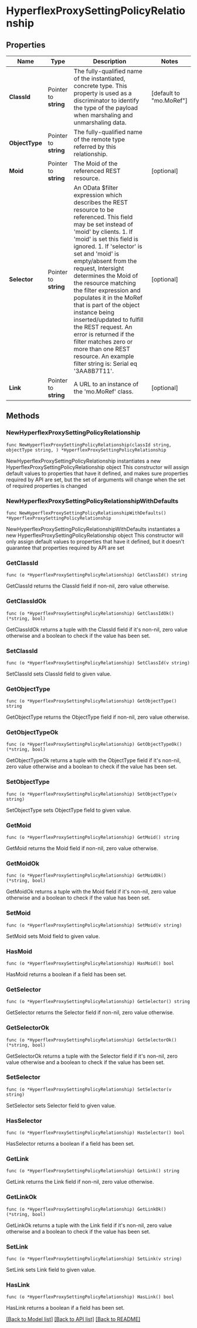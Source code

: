 # HyperflexProxySettingPolicyRelationship

## Properties

Name | Type | Description | Notes
------------ | ------------- | ------------- | -------------
**ClassId** | Pointer to **string** | The fully-qualified name of the instantiated, concrete type. This property is used as a discriminator to identify the type of the payload when marshaling and unmarshaling data. | [default to "mo.MoRef"]
**ObjectType** | Pointer to **string** | The fully-qualified name of the remote type referred by this relationship. | 
**Moid** | Pointer to **string** | The Moid of the referenced REST resource. | [optional] 
**Selector** | Pointer to **string** | An OData $filter expression which describes the REST resource to be referenced. This field may be set instead of &#39;moid&#39; by clients. 1. If &#39;moid&#39; is set this field is ignored. 1. If &#39;selector&#39; is set and &#39;moid&#39; is empty/absent from the request, Intersight determines the Moid of the resource matching the filter expression and populates it in the MoRef that is part of the object instance being inserted/updated to fulfill the REST request. An error is returned if the filter matches zero or more than one REST resource. An example filter string is: Serial eq &#39;3AA8B7T11&#39;. | [optional] 
**Link** | Pointer to **string** | A URL to an instance of the &#39;mo.MoRef&#39; class. | [optional] 

## Methods

### NewHyperflexProxySettingPolicyRelationship

`func NewHyperflexProxySettingPolicyRelationship(classId string, objectType string, ) *HyperflexProxySettingPolicyRelationship`

NewHyperflexProxySettingPolicyRelationship instantiates a new HyperflexProxySettingPolicyRelationship object
This constructor will assign default values to properties that have it defined,
and makes sure properties required by API are set, but the set of arguments
will change when the set of required properties is changed

### NewHyperflexProxySettingPolicyRelationshipWithDefaults

`func NewHyperflexProxySettingPolicyRelationshipWithDefaults() *HyperflexProxySettingPolicyRelationship`

NewHyperflexProxySettingPolicyRelationshipWithDefaults instantiates a new HyperflexProxySettingPolicyRelationship object
This constructor will only assign default values to properties that have it defined,
but it doesn't guarantee that properties required by API are set

### GetClassId

`func (o *HyperflexProxySettingPolicyRelationship) GetClassId() string`

GetClassId returns the ClassId field if non-nil, zero value otherwise.

### GetClassIdOk

`func (o *HyperflexProxySettingPolicyRelationship) GetClassIdOk() (*string, bool)`

GetClassIdOk returns a tuple with the ClassId field if it's non-nil, zero value otherwise
and a boolean to check if the value has been set.

### SetClassId

`func (o *HyperflexProxySettingPolicyRelationship) SetClassId(v string)`

SetClassId sets ClassId field to given value.


### GetObjectType

`func (o *HyperflexProxySettingPolicyRelationship) GetObjectType() string`

GetObjectType returns the ObjectType field if non-nil, zero value otherwise.

### GetObjectTypeOk

`func (o *HyperflexProxySettingPolicyRelationship) GetObjectTypeOk() (*string, bool)`

GetObjectTypeOk returns a tuple with the ObjectType field if it's non-nil, zero value otherwise
and a boolean to check if the value has been set.

### SetObjectType

`func (o *HyperflexProxySettingPolicyRelationship) SetObjectType(v string)`

SetObjectType sets ObjectType field to given value.


### GetMoid

`func (o *HyperflexProxySettingPolicyRelationship) GetMoid() string`

GetMoid returns the Moid field if non-nil, zero value otherwise.

### GetMoidOk

`func (o *HyperflexProxySettingPolicyRelationship) GetMoidOk() (*string, bool)`

GetMoidOk returns a tuple with the Moid field if it's non-nil, zero value otherwise
and a boolean to check if the value has been set.

### SetMoid

`func (o *HyperflexProxySettingPolicyRelationship) SetMoid(v string)`

SetMoid sets Moid field to given value.

### HasMoid

`func (o *HyperflexProxySettingPolicyRelationship) HasMoid() bool`

HasMoid returns a boolean if a field has been set.

### GetSelector

`func (o *HyperflexProxySettingPolicyRelationship) GetSelector() string`

GetSelector returns the Selector field if non-nil, zero value otherwise.

### GetSelectorOk

`func (o *HyperflexProxySettingPolicyRelationship) GetSelectorOk() (*string, bool)`

GetSelectorOk returns a tuple with the Selector field if it's non-nil, zero value otherwise
and a boolean to check if the value has been set.

### SetSelector

`func (o *HyperflexProxySettingPolicyRelationship) SetSelector(v string)`

SetSelector sets Selector field to given value.

### HasSelector

`func (o *HyperflexProxySettingPolicyRelationship) HasSelector() bool`

HasSelector returns a boolean if a field has been set.

### GetLink

`func (o *HyperflexProxySettingPolicyRelationship) GetLink() string`

GetLink returns the Link field if non-nil, zero value otherwise.

### GetLinkOk

`func (o *HyperflexProxySettingPolicyRelationship) GetLinkOk() (*string, bool)`

GetLinkOk returns a tuple with the Link field if it's non-nil, zero value otherwise
and a boolean to check if the value has been set.

### SetLink

`func (o *HyperflexProxySettingPolicyRelationship) SetLink(v string)`

SetLink sets Link field to given value.

### HasLink

`func (o *HyperflexProxySettingPolicyRelationship) HasLink() bool`

HasLink returns a boolean if a field has been set.


[[Back to Model list]](../README.md#documentation-for-models) [[Back to API list]](../README.md#documentation-for-api-endpoints) [[Back to README]](../README.md)


